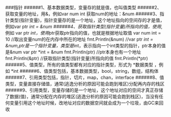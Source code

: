 ###指针
######1、基本数据类型，变量存的就是值，也叫值类型
######2、获取变量的地址，用&，例如var num int 获取num的地址：&num
######3、指针类型(指针变量)，指针变量存的是一个地址，这个地址指向的空间存的才是值，例如var ptr *int = &num
######4、获取指针类型(指针变量)所指向的值，使用*,例如 var ptr *int，使用*ptr获取ptr指向的值，也就是根据地址取值
    var num int = 10
	//取出变量num的在内存中所在的地址
	fmt.Println(&num)
	//var ptr *int = &num,ptr是一个指针变量，类型是*int，表示指向一个int类型的指针，ptr本身的值是&num
	var ptr *int = &num
	fmt.Println(ptr)
	//ptr本身也有一个地址
	fmt.Println(&ptr)
	//获取指针类型(指针变量)所指向的值
	fmt.Println(*ptr)
######5、值类型，所有的值类型都有对应的指针类型，形式为 *数据类型 ，例如 *int
######6、值类型包括，基本数据类型，bool，string，数组，结构体
######7、引用类型包括，指针，切片，map，chan，interface
######8、值类型，变量直接存储值，通常(逃逸分析的原因可能会跑到堆区)分配再内存的栈区
######9、引用类型，变量存储的是一个地址，这个地址对应的空间才真正存储了数据(值)，通常分配在内存的堆区(逃逸分析的原因可能会跑到栈区)，当没有任何变量引用这个地址时候，改地址对应的数据空间就会成为一个垃圾，由GC来回收